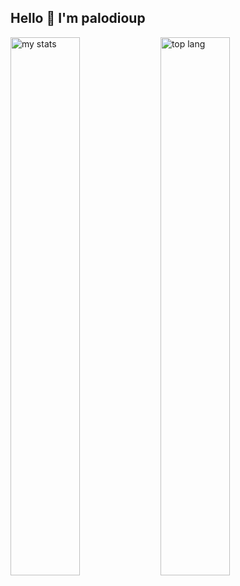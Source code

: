 ## Hello 👋 I'm palodioup

<img alt="my stats" align= "left" width="47%" src="https://github-readme-stats.vercel.app/api?username=diamond"/>

<img alt="top lang" align= "left" width="47%" src="https://github-readme-stats.vercel.app/api/top-langs/?username=diamond&layout=compact"/>
